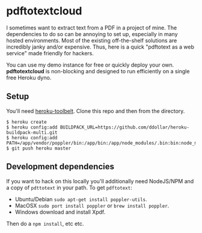 # pdftotextcloud

I sometimes want to extract text from a PDF in a project of mine.  The dependencies to do so can be annoying to set up, especially in many hosted environments. Most of the existing off-the-shelf solutions are incredibly janky and/or expensive. Thus, here is a quick "pdftotext as a web service" made friendly for hackers.

You can use my demo instance for free or quickly deploy your own.  **pdftotextcloud** is non-blocking and designed to run efficiently on a single free Heroku dyno.


## Setup
You'll need [heroku-toolbelt](https://toolbelt.heroku.com/). Clone this repo and then from the directory.

    $ heroku create
    $ heroku config:add BUILDPACK_URL=https://github.com/ddollar/heroku-buildpack-multi.git
    $ heroku config:add PATH=/app/vendor/poppler/bin:/app/bin:/app/node_modules/.bin:bin:node_modules/.bin:/usr/local/bin:/usr/bin:/bin
    $ git push heroku master

## Development dependencies

If you want to hack on this locally you'll additionally need NodeJS/NPM and a copy of `pdttotext` in your path.  To get `pdftotext`:
 - Ubuntu/Debian `sudo apt-get install poppler-utils`.
 - MacOSX `sudo port install poppler` or `brew install poppler`.
 - Windows download and install Xpdf.

Then do a `npm install`, etc etc.
